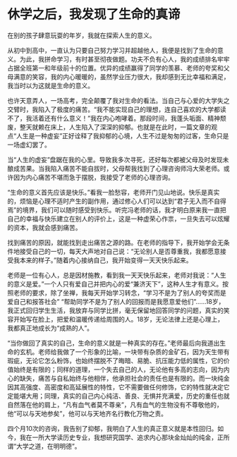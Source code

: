 # 休学之后，我发现了生命的真谛

在别的孩子肆意玩耍的年岁，我就在探索人生的意义。 

从初中到高中，一直认为只要自己努力学习并超越他人，我便是找到了生命的意义。为此，我拼命学习，有时甚至彻夜做题。功夫不负有心人，我的成绩排名牢牢占据全班第一和年级前十的位置。优异的成绩赢得了同学的羡慕、老师的夸奖和父母满意的笑容，我的内心暖暖的，虽然学业压力很大，我却感到无比幸福和满足，我当时以为这就是生命的意义。 

也许天意弄人，一场高考，完全颠覆了我对生命的看法。当自己与心爱的大学失之交臂时，我陷入了极度的痛苦。“我不能实现自己的理想，连自己喜欢的大学都读不了，我活着还有什么意义！”我在内心咆哮着。那段时间，我蓬头垢面、精神颓废，整天就赖在床上，人生陷入了深深的抑郁。也就是在此时，一篇文章的观点“人生是一种虚妄”正好诠释了我抑郁的心境，人生不过是匆匆的过客，生命只是一场虚幻罢了。 

当“人生的虚妄”盘踞在我的心里。导致我多次寻死，还好每次都被父母及时发现未酿成苦果。当我陷入痛苦不能自拔时，父母帮我找到了心理咨询师冯大荣老师。或许因为内心痛苦不堪而急于摆脱，我接受了老师的心理咨询。 

“生命的意义首先应该是快乐。”看我一脸愁容，老师开门见山地说。快乐是真实的，烦恼是心理不适时产生的副作用，通过修心人们可以达到“君子无入而不自得焉”的境界，我们可以随时感受到快乐。听完冯老师的话，我才明白原来我一直把自己的幸福与快乐建立在别人的评价上，这是一种虚荣心作祟，一旦失去可以炫耀的资本，我就会感到痛苦。 

找到痛苦的原因，就能找到走出痛苦之源的路。在老师的指导下，我开始学会无条件地接受自己的一切，每天大声地对自己说：“无论别人是否尊重我，我都愿意接受我本来的样子。”随着内心接纳自己，我开始变得一天天快乐起来。 

老师是一位有心人，总是因材施教，看到我一天天快乐起来，老师对我说：“人生的意义是爱。”一个人只有爱自己并把内心的爱“兼济天下”，这种人生才有意义。按照老师的要求，除了坐禅，我每天开始学习转念，“学习不是为了别人的夸奖而是爱自己和报答社会” “帮助同学不是为了别人的回报而是我愿意爱他们”……18岁，我正式回归学生生活，我放弃与同学比拼，毫无保留地回答同学的问题，真实的笑容开始写在脸上，把爱和温暖传递给周围的人。18岁，无论法律上还是心理上，我都真正地成长为“成熟的人”。 

“当你做回了真实的自己，生命的意义就是一种真实的存在。”老师最后向我道出生命的玄机。老师给我做了一个形象的比喻，一块带有杂质的金矿石，因为天生带有瑕疵，无论它怎么粉饰，也始终摆脱不了晦暗、易脆、抗压能力低的属性，它的价值始终是有限的；同样的道理，一个失去自己的人，无论他有多高的志向，因为内心的缺失，痛苦与自私始终与他相伴，他承担社会的责任也是有限的。而一块纯金因其高强度、高密度和高延展性的特性，它不需要做任何修饰，它的特性就决定它定能堪大用；同理，真实的自己内心纯洁、善良、无惧并充满爱，历史的重任也就自然落在他的肩上，“凡有血气者莫不尊亲”，凡有血气的生物没有不尊敬他的，他“可以与天地参矣”，他可以与天地齐名行教化万物之责。 

四个月10次的咨询，我告别了抑郁，我明白了人生的真正意义就是本性回归。如今，我在一所大学读历史专业，我想研究国学、追求内心那块金灿灿的纯金，正所谓“大学之道，在明明德”。